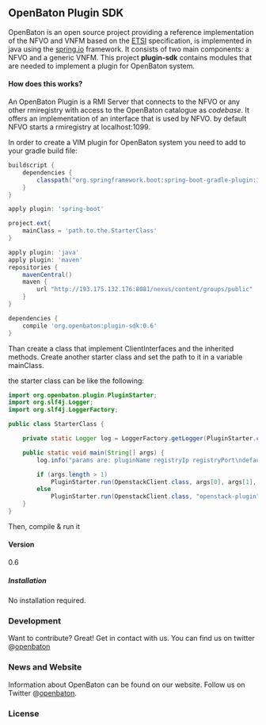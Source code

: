 OpenBaton Plugin SDK
----------------

OpenBaton is an open source project providing a reference implementation of the NFVO and VNFM based on the [ETSI][NFV MANO] specification, is implemented in java using the [spring.io] framework. It consists of two main components: a NFVO and a generic VNFM. This project **plugin-sdk** contains modules that are needed to implement a plugin for OpenBaton system.

#### How does this works? 

An OpenBaton Plugin is a RMI Server that connects to the NFVO or any other rmiregistry with access to the OpenBaton catalogue as _codebase_. It offers an implementation of an interface that is used by NFVO. by default NFVO starts a rmiregistry at localhost:1099.

In order to create a VIM plugin for OpenBaton system you need to add to your gradle build file:

```gradle
buildscript {
    dependencies {
        classpath("org.springframework.boot:spring-boot-gradle-plugin:1.2.6.RELEASE")
    }
}

apply plugin: 'spring-boot'

project.ext{
	mainClass = 'path.to.the.StarterClass'
}

apply plugin: 'java'
apply plugin: 'maven'
repositories {
    mavenCentral()
    maven {
        url "http://193.175.132.176:8081/nexus/content/groups/public"
    }
}

dependencies {
    compile 'org.openbaton:plugin-sdk:0.6'
}
```

Than create a class that implement ClientInterfaces and the inherited methods.
Create another starter class and set the path to it in a variable mainClass.

the starter class can be like the following:

```java
import org.openbaton.plugin.PluginStarter;
import org.slf4j.Logger;
import org.slf4j.LoggerFactory;

public class StarterClass {

    private static Logger log = LoggerFactory.getLogger(PluginStarter.class);

    public static void main(String[] args) {
        log.info("params are: pluginName registryIp registryPort\ndefault is openstack-plugin localhost 1099");

        if (args.length > 1)
            PluginStarter.run(OpenstackClient.class, args[0], args[1], Integer.parseInt(args[2]));
        else
            PluginStarter.run(OpenstackClient.class, "openstack-plugin", "localhost");
    }
}
```

Then, compile & run it

#### Version
0.6

##### Installation

No installation required.

### Development

Want to contribute? Great! Get in contact with us. You can find us on twitter @[openbaton]

### News and Website
Information about OpenBaton can be found on our website. Follow us on Twitter @[openbaton].

### License

[nfvo-link]: https://github.com/openbaton/NFVO
[generic-link]:https://github.com/openbaton/generic-vnfm
[client-link]: https://github.com/openbaton/openbaton-client
[spring.io]:https://spring.io/
[NFV MANO]:http://docbox.etsi.org/ISG/NFV/Open/Published/gs_NFV-MAN001v010101p%20-%20Management%20and%20Orchestration.pdf
[openbaton]:http://twitter.com/openbaton
